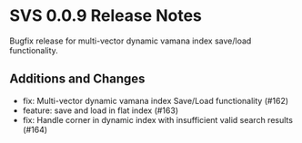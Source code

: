 # SVS 0.0.9 Release Notes

Bugfix release for multi-vector dynamic vamana index save/load functionality.

## Additions and Changes

* fix: Multi-vector dynamic vamana index Save/Load functionality (#162)
* feature: save and load in flat index (#163)
* fix: Handle corner in dynamic index with insufficient valid search results (#164)
